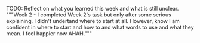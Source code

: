 TODO: Reflect on what you learned this week and what is still unclear.
"""Week 2 - I completed Week 2's task but only after some serious explaining. I didn't undertand where to start at all. However, know I am confident in where to start and how to and what words to use and what they mean. I feel happier now AHAH."""
 